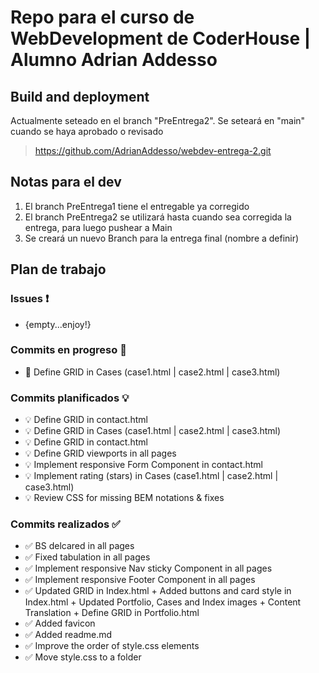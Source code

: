 # Repo para el curso de WebDevelopment de CoderHouse | Alumno Adrian Addesso

## Build and deployment
Actualmente seteado en el branch "PreEntrega2". Se seteará en "main" cuando se haya aprobado o revisado

> https://github.com/AdrianAddesso/webdev-entrega-2.git

## Notas para el dev
1. El branch PreEntrega1 tiene el entregable ya corregido
2. El branch PreEntrega2 se utilizará hasta cuando sea corregida la entrega, para luego pushear a Main
3. Se creará un nuevo Branch para la entrega final (nombre a definir)

## Plan de trabajo
### Issues ❗
-  {empty...enjoy!}

### Commits en progreso 🚧
- 🚧 Define GRID in Cases (case1.html | case2.html | case3.html)

### Commits planificados 💡
- 💡 Define GRID in contact.html
- 💡 Define GRID in Cases (case1.html | case2.html | case3.html)
- 💡 Define GRID in contact.html
- 💡 Define GRID viewports in all pages
- 💡 Implement responsive Form Component in contact.html
- 💡 Implement rating (stars) in Cases (case1.html | case2.html | case3.html)
- 💡 Review CSS for missing BEM notations & fixes

### Commits realizados ✅
- ✅ BS delcared in all pages 
- ✅ Fixed tabulation in all pages
- ✅ Implement responsive Nav sticky Component in all pages
- ✅ Implement responsive Footer Component in all pages
- ✅ Updated GRID in Index.html + Added buttons and card style in Index.html + Updated Portfolio, Cases and Index images + Content Translation + Define GRID in Portfolio.html
- ✅ Added favicon
- ✅ Added readme.md
- ✅ Improve the order of style.css elements
- ✅ Move style.css to a folder